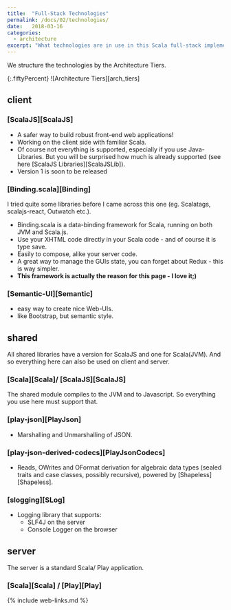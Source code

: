 ```yaml
---
title:  "Full-Stack Technologies"
permalink: /docs/02/technologies/
date:   2018-03-16
categories:
  - architecture
excerpt: "What technologies are in use in this Scala full-stack implementation"
---
```

We structure the technologies by the Architecture Tiers.

{:.fiftyPercent}
![Architecture Tiers][arch_tiers]

## client
### [ScalaJS][ScalaJS]
- A safer way to build robust front-end web applications!
- Working on the client side with familiar Scala. 
- Of course not everything is supported, 
especially if you use Java-Libraries. 
But you will be surprised how much is already supported (see here [ScalaJS Libraries][ScalaJSLib]).
- Version 1 is soon to be released

### [Binding.scala][Binding]
I tried quite some libraries before I came across this one (eg. Scalatags, scalajs-react, Outwatch etc.).
- Binding.scala is a data-binding framework for Scala, running on both JVM and Scala.js.
- Use your XHTML code directly in your Scala code - and of course it is type save.
- Easily to compose, alike your server code.
- A great way to manage the GUIs state, you can forget about Redux - this is way simpler.
- **This framework is actually the reason for this page - I love it;)**

### [Semantic-UI][Semantic]
- easy way to create nice Web-UIs.
- like Bootstrap, but semantic style.

## shared
All shared libraries have a version for ScalaJS and one for Scala(JVM). 
And so everything here can also be used on client and server.

### [Scala][Scala]/ [ScalaJS][ScalaJS]
The shared module compiles to the JVM and to Javascript. 
So everything you use here must support that.

### [play-json][PlayJson]
- Marshalling and Unmarshalling of JSON.

### [play-json-derived-codecs][PlayJsonCodecs]
- Reads, OWrites and OFormat derivation for algebraic data types (sealed traits and case classes, possibly recursive), powered by [Shapeless][Shapeless].

### [slogging][SLog]
- Logging library that supports:
  - SLF4J on the server
  - Console Logger on the browser

## server
The server is a standard Scala/ Play application.
### [Scala][Scala] / [Play][Play]

{% include web-links.md %}
